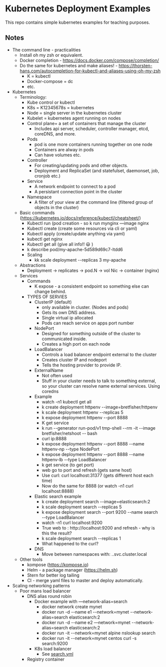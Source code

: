 # Kubernetes Deployment Examples

This repo contains simple kubernetes examples for teaching purposes.

## Notes

- The command line - practicalities
  - Install oh my zsh or equivalent.
  - Docker completion - <https://docs.docker.com/compose/completion/>
  - Do the same for kubernetes and make aliases! - <https://thorsten-hans.com/autocompletion-for-kubectl-and-aliases-using-oh-my-zsh>
    - K = kubectl
    - Docker-compose = dc
    - etc.
- Kubernetes
  - Terminology:
    - Kube control or kubectl
    - K8s = K12345678s = kubernetes
    - Node = single server in the kubernetes cluster
    - Kubelet = kubernetes agent running on nodes
    - Control plane= a set of containers that manage the cluster
      - Includes api server, scheduler, controller manager, etcd, coreDNS, and more.
    - Pods
      - pod is one more containers running together on one node
      - Containers are alway in pods
      - Can have volumes etc.
    - Controller
      - For creating/updating pods and other objects.
      - Deployment and ReplicaSet (and statefulset, daemonset, job, cronjob etc.)
    - Service
      - A network endpoint to connect to a pod
      - A persistant connection point in the cluster
    - Namespace
      - A filter of your view at the command line (filtered group of objects in the cluster)
  - Basic commands (https://kubernetes.io/docs/reference/kubectl/cheatsheet/)
    - Kubectl run (pod creation - so k run mynginx —image nginx
    - Kubectl create (create some resources via cli or yaml)
    - Kubectl apply (create/update anything via yaml)
    - kubectl get nginx
    - Kubectl get all (give all info!! 😃 )
    - k describe pod/my-apache-5d589d69c7-ltdd6
    - Scaling
      - kk scale deployment --replicas 3 my-apache
  - Abstractions
    - Deployment -> replicates -> pod.N -> vol Nic -> container (nginx)
  - Services
    - Commands
      - K expose - a consistent endpoint so something else can change behind.
    - TYPES OF SERVIES
      - ClusterIP (default) 
        - only available in cluster. (Nodes and pods)
        - Gets its own DNS address. 
        - Single virtual ip allocated
        - Pods can reach service on apps port number
      - NodePort
        - Designed for something outside of the cluster to communicated inside.
        - Creates a high port on each node
      - LoadBalancer
        - Controls a load balancer endpoint external to the cluster
        - Creates cluster IP and nodeport
        - Tells the hosting provider to provide IP.
      - ExternalName
        - Not often used
        - Stuff in your cluster needs to talk to something external, so your cluster can resolve name external services. Using coredns
      - Example
        - watch -n1 kubectl get all 
        - k create deployment httpenv --image=bretfisher/httpenv
        - k scale deployment httpenv --replicas 5
        - k expose deployment httpenv --port 8888
        - K get service
        - k run --generator run-pod/v1 tmp-shell --rm -it --image bretfisher/netshoot -- bash
        - curl ip:8888
        - k expose deployment httpenv --port 8888 --name httpenv-np --type NodePort
        - k expose deployment httpenv --port 8888 --name httpenv-lb --type LoadBalancer
        - k get service (to get port)
        - web go to port and refresh (gets same host)
        - Use curl: curl localhost:31377 (gets different host each time)
        - Now do the same for 8888 (or watch -n1 curl localhost:8888)
      - Elastic search example
        - k create deployment search --image=elasticsearch:2
        - k scale deployment search --replicas 5
        - k expose deployment search --port 9200 --name search --type LoadBalancer
        - watch -n1 curl localhost:9200
        - True web to : http://localhost:9200 and refresh - why is this the result?
        - k scale deployment search --replicas 1
        - What happened to the curl?
      - DNS
        - Move between namespaces with: <hostname>.<namespace>.svc.cluster.local
  - Other tools
    - kompose (https://kompose.io)
    - Helm - a package manager (https://helm.sh)
    - Stern for better log tailing
    - CI - merge yaml files to master and deploy automatically.
- Scaling networking patterns
  - Poor mans load balancer
    - DNS alias round robin
      - Docker example with —network-alias=search
        - docker network create mynet
        - docker run -d --name e1 --network=mynet --network-alias=search elasticsearch:2
        - docker run -d --name e2 —network=mynet --network-alias=search elasticsearch:2
        - docker run -it --network=mynet alpine nslookup search
        - docker run -it --network=mynet centos curl -s search:9200
      - K8s load balancer
        - See [search.yml](./yml-examples/search.yml)
    - Registry container
